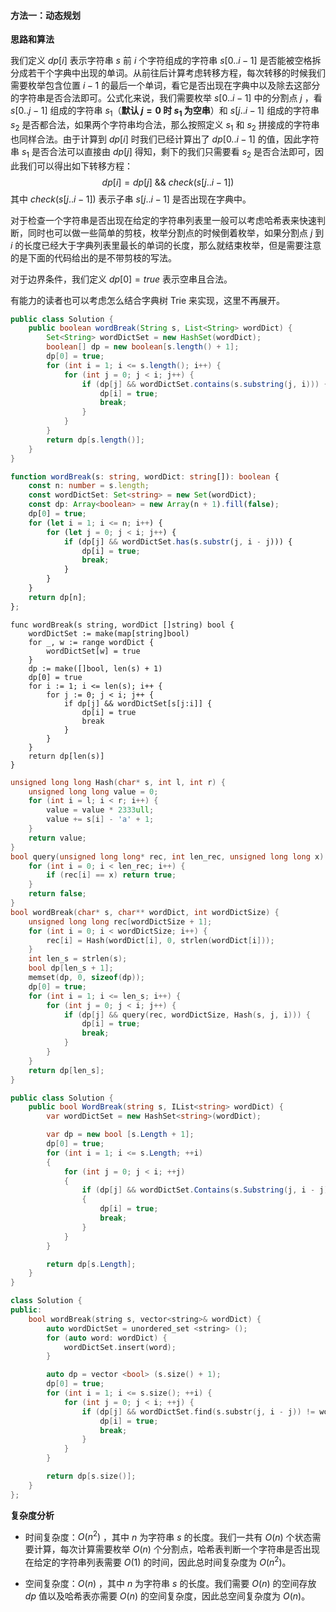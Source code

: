 #### 方法一：动态规划

**思路和算法**

我们定义 $\textit{dp}[i]$ 表示字符串 $s$ 前 $i$ 个字符组成的字符串 $s[0..i-1]$ 是否能被空格拆分成若干个字典中出现的单词。从前往后计算考虑转移方程，每次转移的时候我们需要枚举包含位置 $i-1$ 的最后一个单词，看它是否出现在字典中以及除去这部分的字符串是否合法即可。公式化来说，我们需要枚举 $s[0..i-1]$ 中的分割点 $j$ ，看 $s[0..j-1]$ 组成的字符串 $s_1$（**默认 $j = 0$ 时 $s_1$ 为空串**）和 $s[j..i-1]$ 组成的字符串 $s_2$ 是否都合法，如果两个字符串均合法，那么按照定义 $s_1$ 和 $s_2$ 拼接成的字符串也同样合法。由于计算到 $\textit{dp}[i]$ 时我们已经计算出了 $\textit{dp}[0..i-1]$ 的值，因此字符串 $s_1$ 是否合法可以直接由 $dp[j]$ 得知，剩下的我们只需要看 $s_2$ 是否合法即可，因此我们可以得出如下转移方程：  
$$
\textit{dp}[i]=\textit{dp}[j]\ \&\&\ \textit{check}(s[j..i-1])
$$
其中 $\textit{check}(s[j..i-1])$ 表示子串 $s[j..i-1]$ 是否出现在字典中。

对于检查一个字符串是否出现在给定的字符串列表里一般可以考虑哈希表来快速判断，同时也可以做一些简单的剪枝，枚举分割点的时候倒着枚举，如果分割点 $j$ 到 $i$ 的长度已经大于字典列表里最长的单词的长度，那么就结束枚举，但是需要注意的是下面的代码给出的是不带剪枝的写法。

对于边界条件，我们定义 $\textit{dp}[0]=true$ 表示空串且合法。

有能力的读者也可以考虑怎么结合字典树 $\text{Trie}$ 来实现，这里不再展开。

```Java [sol1-Java]
public class Solution {
    public boolean wordBreak(String s, List<String> wordDict) {
        Set<String> wordDictSet = new HashSet(wordDict);
        boolean[] dp = new boolean[s.length() + 1];
        dp[0] = true;
        for (int i = 1; i <= s.length(); i++) {
            for (int j = 0; j < i; j++) {
                if (dp[j] && wordDictSet.contains(s.substring(j, i))) {
                    dp[i] = true;
                    break;
                }
            }
        }
        return dp[s.length()];
    }
}
```

```TypeScript [sol1-TypeScript]
function wordBreak(s: string, wordDict: string[]): boolean {
    const n: number = s.length;
    const wordDictSet: Set<string> = new Set(wordDict);
    const dp: Array<boolean> = new Array(n + 1).fill(false);
    dp[0] = true;
    for (let i = 1; i <= n; i++) {
        for (let j = 0; j < i; j++) {
            if (dp[j] && wordDictSet.has(s.substr(j, i - j))) {
                dp[i] = true;
                break;
            }
        }
    }
    return dp[n];
};
```

```golang [sol1-Golang]
func wordBreak(s string, wordDict []string) bool {
    wordDictSet := make(map[string]bool)
    for _, w := range wordDict {
        wordDictSet[w] = true
    }
    dp := make([]bool, len(s) + 1)
    dp[0] = true
    for i := 1; i <= len(s); i++ {
        for j := 0; j < i; j++ {
            if dp[j] && wordDictSet[s[j:i]] {
                dp[i] = true
                break
            }
        }
    }
    return dp[len(s)]
}
```

```C [sol1-C]
unsigned long long Hash(char* s, int l, int r) {
    unsigned long long value = 0;
    for (int i = l; i < r; i++) {
        value = value * 2333ull;
        value += s[i] - 'a' + 1;
    }
    return value;
}
bool query(unsigned long long* rec, int len_rec, unsigned long long x) {
    for (int i = 0; i < len_rec; i++) {
        if (rec[i] == x) return true;
    }
    return false;
}
bool wordBreak(char* s, char** wordDict, int wordDictSize) {
    unsigned long long rec[wordDictSize + 1];
    for (int i = 0; i < wordDictSize; i++) {
        rec[i] = Hash(wordDict[i], 0, strlen(wordDict[i]));
    }
    int len_s = strlen(s);
    bool dp[len_s + 1];
    memset(dp, 0, sizeof(dp));
    dp[0] = true;
    for (int i = 1; i <= len_s; i++) {
        for (int j = 0; j < i; j++) {
            if (dp[j] && query(rec, wordDictSize, Hash(s, j, i))) {
                dp[i] = true;
                break;
            }
        }
    }
    return dp[len_s];
}
```

```csharp [sol1-C#]
public class Solution {
    public bool WordBreak(string s, IList<string> wordDict) {
        var wordDictSet = new HashSet<string>(wordDict);

        var dp = new bool [s.Length + 1];
        dp[0] = true;
        for (int i = 1; i <= s.Length; ++i) 
        {
            for (int j = 0; j < i; ++j) 
            {
                if (dp[j] && wordDictSet.Contains(s.Substring(j, i - j))) 
                {
                    dp[i] = true;
                    break;
                }
            }
        }

        return dp[s.Length];
    }
}
```

```cpp [sol1-C++]
class Solution {
public:
    bool wordBreak(string s, vector<string>& wordDict) {
        auto wordDictSet = unordered_set <string> ();
        for (auto word: wordDict) {
            wordDictSet.insert(word);
        }

        auto dp = vector <bool> (s.size() + 1);
        dp[0] = true;
        for (int i = 1; i <= s.size(); ++i) {
            for (int j = 0; j < i; ++j) {
                if (dp[j] && wordDictSet.find(s.substr(j, i - j)) != wordDictSet.end()) {
                    dp[i] = true;
                    break;
                }
            }
        }

        return dp[s.size()];
    }
};
```

**复杂度分析**

* 时间复杂度：$O(n^2)$ ，其中 $n$ 为字符串 $s$ 的长度。我们一共有 $O(n)$ 个状态需要计算，每次计算需要枚举 $O(n)$ 个分割点，哈希表判断一个字符串是否出现在给定的字符串列表需要 $O(1)$ 的时间，因此总时间复杂度为 $O(n^2)$。

* 空间复杂度：$O(n)$ ，其中 $n$ 为字符串 $s$ 的长度。我们需要 $O(n)$ 的空间存放 $\textit{dp}$ 值以及哈希表亦需要 $O(n)$ 的空间复杂度，因此总空间复杂度为 $O(n)$。